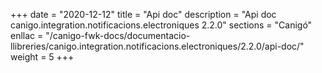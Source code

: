 +++
date        = "2020-12-12"
title       = "Api doc"
description = "Api doc canigo.integration.notificacions.electroniques 2.2.0"
sections    = "Canigó"
enllac		= "/canigo-fwk-docs/documentacio-llibreries/canigo.integration.notificacions.electroniques/2.2.0/api-doc/"
weight		= 5
+++
